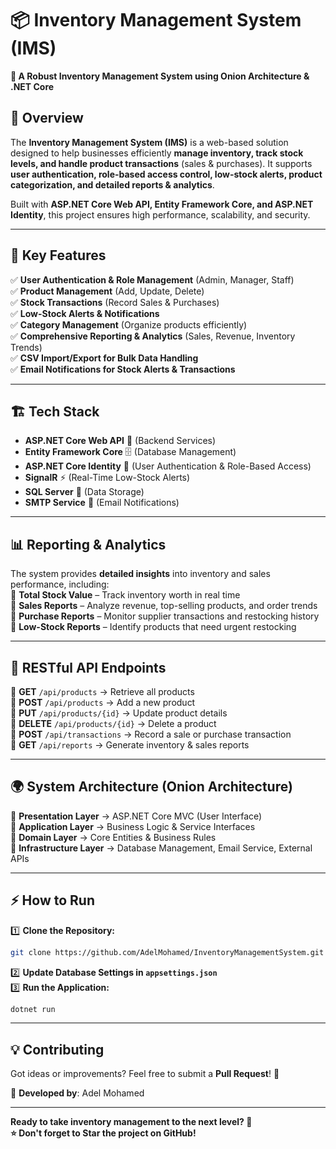 # 📦 Inventory Management System (IMS)

**🔗 A Robust Inventory Management System using Onion Architecture & .NET Core**

## 📝 Overview  
The **Inventory Management System (IMS)** is a web-based solution designed to help businesses efficiently **manage inventory, track stock levels, and handle product transactions** (sales & purchases). It supports **user authentication, role-based access control, low-stock alerts, product categorization, and detailed reports & analytics**.  

Built with **ASP.NET Core Web API, Entity Framework Core, and ASP.NET Identity**, this project ensures high performance, scalability, and security.  

---

## 🚀 Key Features  
✅ **User Authentication & Role Management** (Admin, Manager, Staff)  
✅ **Product Management** (Add, Update, Delete)  
✅ **Stock Transactions** (Record Sales & Purchases)  
✅ **Low-Stock Alerts & Notifications**  
✅ **Category Management** (Organize products efficiently)  
✅ **Comprehensive Reporting & Analytics** (Sales, Revenue, Inventory Trends)  
✅ **CSV Import/Export for Bulk Data Handling**  
✅ **Email Notifications for Stock Alerts & Transactions**  

---

## 🏗️ Tech Stack  
- **ASP.NET Core Web API** 🔗 (Backend Services)  
- **Entity Framework Core** 🗄️ (Database Management)  
- **ASP.NET Core Identity** 🔑 (User Authentication & Role-Based Access)  
- **SignalR** ⚡ (Real-Time Low-Stock Alerts)  
- **SQL Server** 🏢 (Data Storage)  
- **SMTP Service** 📩 (Email Notifications)  

---

## 📊 Reporting & Analytics  
The system provides **detailed insights** into inventory and sales performance, including:  
📌 **Total Stock Value** – Track inventory worth in real time  
📌 **Sales Reports** – Analyze revenue, top-selling products, and order trends  
📌 **Purchase Reports** – Monitor supplier transactions and restocking history  
📌 **Low-Stock Reports** – Identify products that need urgent restocking  

---

## 🔌 RESTful API Endpoints  
🔹 **GET** `/api/products` → Retrieve all products  
🔹 **POST** `/api/products` → Add a new product  
🔹 **PUT** `/api/products/{id}` → Update product details  
🔹 **DELETE** `/api/products/{id}` → Delete a product  
🔹 **POST** `/api/transactions` → Record a sale or purchase transaction  
🔹 **GET** `/api/reports` → Generate inventory & sales reports  

---

## 🌍 System Architecture (Onion Architecture)  
📌 **Presentation Layer** → ASP.NET Core MVC (User Interface)  
📌 **Application Layer** → Business Logic & Service Interfaces  
📌 **Domain Layer** → Core Entities & Business Rules  
📌 **Infrastructure Layer** → Database Management, Email Service, External APIs  

---

## ⚡ How to Run  
1️⃣ **Clone the Repository:**  
```bash
git clone https://github.com/AdelMohamed/InventoryManagementSystem.git
```
2️⃣ **Update Database Settings in `appsettings.json`**  
3️⃣ **Run the Application:**  
```bash
dotnet run
```

---

## 💡 Contributing  
Got ideas or improvements? Feel free to submit a **Pull Request**! 🚀  

🔗 **Developed by**: Adel Mohamed  

---

**Ready to take inventory management to the next level? 🚀**  
**⭐ Don't forget to Star the project on GitHub!**
